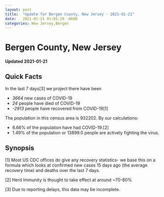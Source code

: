 ```yaml
---
layout: post
title:  "Update for Bergen County, New Jersey - 2021-01-21"
date:   2021-01-21 01:01:29 -0600
categories: New Jersey,Bergen
---
```


# Bergen County, New Jersey
#### Updated 2021-01-21

## Quick Facts

In the last 7 days[3] we project there have been
- *3664* new cases of COVID-19
- *24* people have died of COVID-19
- *-2913* people have recovered from COVID-19[1]

The population in this census area is 932202. By our calculations:
- 6.66% of the population have had COVID-19.[2]
- 1.49% of the population or 13899.0 people are actively fighting the virus.

## Synopsis




[1] Most US CDC offices do give any recovery statistics- we base this on a formula which looks at confirmed new cases
15 days ago (the average recovery time) and deaths over the last 7 days.

[2] Herd Immunity is thought to take effect at around ~70-80%

[3] Due to reporting delays, this data may be incomplete.
 
    